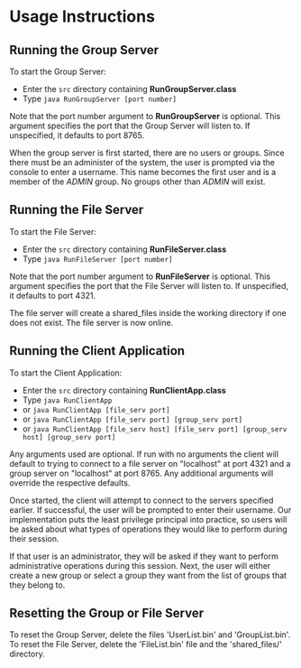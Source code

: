 # Usage Instructions #

## Running the Group Server ##

To start the Group Server:
-   Enter the `src` directory containing **RunGroupServer.class**
-   Type `java RunGroupServer [port number]`

Note that the port number argument to **RunGroupServer** is optional.  This argument specifies the port that the Group Server will listen to.  If unspecified, it defaults to port 8765.  

When the group server is first started, there are no users or groups. Since there must be an administer of the system, the user is prompted via the console to enter a username. This name becomes the first user and is a member of the *ADMIN* group.  No groups other than *ADMIN* will exist.  

## Running the File Server ##

To start the File Server:
-   Enter the `src` directory containing **RunFileServer.class**
-   Type `java RunFileServer [port number]`

Note that the port number argument to **RunFileServer** is optional.  This argument specifies the port that the File Server will listen to. If unspecified, it defaults to port 4321.  

The file server will create a shared_files inside the working directory if one does not exist. The file server is now online.  

## Running the Client Application ##

To start the Client Application:
-   Enter the `src` directory containing **RunClientApp.class**  
-   Type `java RunClientApp`
-   or `java RunClientApp [file_serv port]`  
-   or `java RunClientApp [file_serv port] [group_serv port]`  
-   or `java RunClientApp [file_serv host] [file_serv port] [group_serv host] [group_serv port]`  

Any arguments used are optional. If run with no arguments the client will default to trying to connect to a file server on "localhost" at port 4321 and a group server on "localhost" at port 8765. Any additional arguments will override the respective defaults.  

Once started, the client will attempt to connect to the servers specified earlier. If successful, the user will be prompted to enter their username. Our implementation puts the least privilege principal into practice, so users will be asked about what types of operations they would like to perform during their session.  

If that user is an administrator, they will be asked if they want to perform administrative operations during this session. Next, the user will either create a new group or select a group they want from the list of groups that they belong to.  


## Resetting the Group or File Server ##

To reset the Group Server, delete the files 'UserList.bin' and 'GroupList.bin'.  
To reset the File Server, delete the 'FileList.bin' file and the 'shared_files/' directory.  
